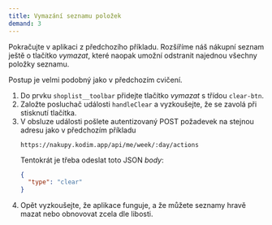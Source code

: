 ```yaml
---
title: Vymazání seznamu položek
demand: 3
---
```


Pokračujte v aplikaci z předchozího příkladu. Rozšíříme náš nákupní seznam ještě o tlačítko _vymazat_, které naopak umožní odstranit najednou všechny položky seznamu.

Postup je velmi podobný jako v předchozím cvičení.

1. Do prvku `shoplist__toolbar` přidejte tlačítko _vymazat_ s třídou `clear-btn`.
1. Založte posluchač události `handleClear` a vyzkoušejte, že se zavolá při stisknutí tlačítka.
1. V obsluze události pošlete autentizovaný POST požadevek na stejnou adresu jako v předchozím příkladu
   ```
   https://nakupy.kodim.app/api/me/week/:day/actions
   ```
   Tentokrát je třeba odeslat toto JSON _body_:
   ```json
   {
     "type": "clear"
   }
   ```
1. Opět vyzkoušejte, že aplikace funguje, a že můžete seznamy hravě mazat nebo obnovovat zcela dle libosti.
